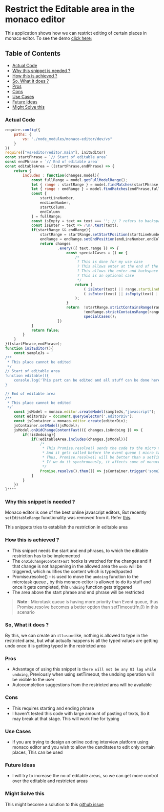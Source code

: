 # Restrict the Editable area in the monaco editor <!-- omit in toc -->


This application shows how we can restrict editing of certain places in monaco editor. To see the demo [click here](./index.html);

## Table of Contents <!-- omit in toc -->

- [Actual Code](#actual-code)
- [Why this snippet is needed ?](#why-this-snippet-is-needed-)
- [How this is achieved ?](#how-this-is-achieved-)
- [So, What it does ?](#so-what-it-does-)
- [Pros](#pros)
- [Cons](#cons)
- [Use Cases](#use-cases)
- [Future Ideas](#future-ideas)
- [Might Solve this](#might-solve-this)

### Actual Code

```js
require.config({
    paths: {
        vs: "./node_modules/monaco-editor/dev/vs"
    }
})
require(["vs/editor/editor.main"], initEditor)
const startPhrase = `// Start of editable area`
const endPhrase = `// End of editable area`
const editableArea = ((startPhrase,endPhrase) => {
    return {
        includes : function(changes,model){
            const fullRange = model.getFullModelRange();
            let { range : startRange } = model.findMatches(startPhrase,fullRange).shift() || {};
            let { range : endRange } = model.findMatches(endPhrase,fullRange).pop() || {};
            const {
                startLineNumber,
                endLineNumber,
                startColumn,
                endColumn
            } = fullRange;
            const isEmpty = text => text === ''; // ? refers to backspace and delete
            const isEnter = text => /\n/.test(text);
            if(startRange && endRange){
                startRange = startRange.setStartPosition(startLineNumber,startColumn);
                endRange = endRange.setEndPosition(endLineNumber,endColumn);
                return changes
                        .every(({ text,range }) => {
                            const specialCases = () => {
                                /*
                                 ? This is done for my use case
                                 ? This allows enter at the end of the start Range and 
                                 ? This allows the enter and backspace on the start of the end Range
                                 ? This is an optional case
                                 */
                                return (
                                    ( isEnter(text) || range.startLineNumber > startRange.endLineNumber) &&
                                    ( isEnter(text) || isEmpty(text) || range.endLineNumber < endRange.startLineNumber)
                                );
                            }
                            return  !startRange.strictContainsRange(range) &&
                                    !endRange.strictContainsRange(range) &&
                                    specialCases();
                        })
            }
            return false;
        }
    }
})(startPhrase,endPhrase);
function initEditor(){
    const sampleJs = `
/**
 * This place cannot be edited
 */
// Start of editable area
function editable(){
    console.log('This part can be edited and all stuff can be done here')
}

// End of editable area
/**
 * This place cannot be edited
 */`
    const jsModel = monaco.editor.createModel(sampleJs,"javascript");
    const editorDiv = document.querySelector('.editorDiv');
    const jsContainer = monaco.editor.create(editorDiv);
    jsContainer.setModel(jsModel);
    jsModel.onDidChangeContentFast(({ changes,isUndoing }) => {
        if(!isUndoing){
            if(!editableArea.includes(changes,jsModel)){
                /*
                 * This Promise.resolve() sends the code to the micro task queue
                 * And it gets called before the event queue ( micro task queue has more priority than event queue)
                 * Thus, Promise.resolve() will be better than a setTimeout(fn,0) here
                 * If we do it synchronously, it affects some of monaco editor's functions
                 */
                Promise.resolve().then(() => jsContainer.trigger('someIdString','undo'))
            }
        }
    })
}****
```

### Why this snippet is needed ?

Monaco editor is one of the best online javascript editors, But recently `setEditableRange` functionality was removed from it. Refer [this](https://github.com/microsoft/monaco-editor/issues/874).

This snippets tries to establish the restriction in editable area

### How this is achieved ?

- This snippet needs the start and end phrases, to which the editable restriction has to be implemented
- The `onDidChangeContentFast` hooks is watched for the changes and if that change is not happening in the allowed area the `undo` will be triggered, which nullifies the content which is typed/pasted
- Promise.resolve() - is used to move the `undoing` function to the microtask queue , by this monaco editor is allowed to do its stuff and once it gets completed, this `undoing` function gets triggered
- The area above the start phrase and end phrase will be restricted
  
> **Note** : Microtask queue is having more priority than Event queue, thus Promise.resolve becomes a better option than setTimeout(fn,0) in this scenario

### So, What it does ?

By this, we can create an `illusion`like, nothing is allowed to type in the restricted area, but what actually happens is all the typed values are getting undo once it is getting typed in the restricted area

### Pros

- Advantage of using this snippet is `there will not be any UI lag while undoing`, Previously when using setTimeout, the undoing operation will be visible to the user
- Autocompletion suggestions from the restricted area will be available

### Cons

- This requires starting and ending phrase
- I haven't tested this code with large amount of pasting of texts, So it may break at that stage. This will work fine for typing

### Use Cases

- If you are trying to design an online coding interview platform using monaco editor and you wish to allow the canditates to edit only certain places, This can be used

### Future Ideas

- I will try to increase the no of editable areas, so we can get more control over the editable and restricted areas


### Might Solve this 

<script src="https://gist.github.com/Pranomvignesh/efdb1516f6118ce2e940aff5361ea1c4.js"></script>

This might become a solution to this [github issue](https://github.com/Microsoft/monaco-editor/issues/953)
